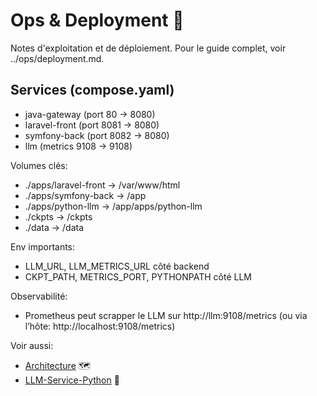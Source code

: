 # Ops & Deployment 🚀

Notes d'exploitation et de déploiement. Pour le guide complet, voir ../ops/deployment.md.

## Services (compose.yaml)
- java-gateway (port 80 -> 8080)
- laravel-front (port 8081 -> 8080)
- symfony-back (port 8082 -> 8080)
- llm (metrics 9108 -> 9108)

Volumes clés:
- ./apps/laravel-front -> /var/www/html
- ./apps/symfony-back -> /app
- ./apps/python-llm -> /app/apps/python-llm
- ./ckpts -> /ckpts
- ./data -> /data

Env importants:
- LLM_URL, LLM_METRICS_URL côté backend
- CKPT_PATH, METRICS_PORT, PYTHONPATH côté LLM

Observabilité:
- Prometheus peut scrapper le LLM sur http://llm:9108/metrics (ou via l’hôte: http://localhost:9108/metrics)

Voir aussi:
- [Architecture](Architecture) 🗺️
- [LLM-Service-Python](LLM-Service-Python) 🧠